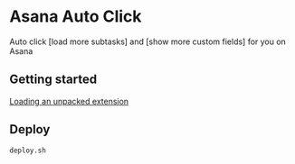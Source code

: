 # Asana Auto Click

Auto click [load more subtasks] and [show more custom fields] for you on Asana

## Getting started

[Loading an unpacked extension](https://developer.chrome.com/docs/extensions/mv3/getstarted/development-basics/#load-unpacked)

## Deploy

```
deploy.sh
```
